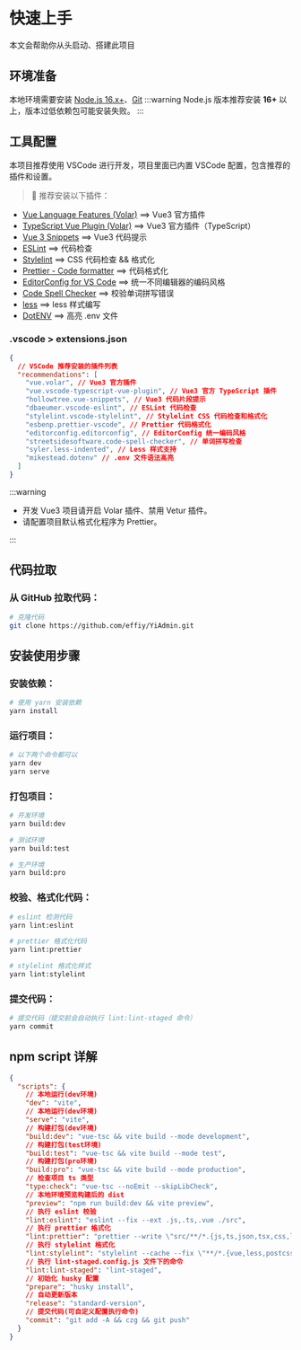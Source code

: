 # 快速上手

本文会帮助你从头启动、搭建此项目

## 环境准备

本地环境需要安装 [Node.js 16.x+](https://nodejs.org/en/)、[Git](https://git-scm.com/)
:::warning
Node.js 版本推荐安装 **16+** 以上，版本过低依赖包可能安装失败。
:::

## 工具配置

本项目推荐使用 VSCode 进行开发，项目里面已内置 VSCode 配置，包含推荐的插件和设置。

> 🌈 推荐安装以下插件：

- [Vue Language Features (Volar)](https://marketplace.visualstudio.com/items?itemName=Vue.volar) ==> Vue3 官方插件
- [TypeScript Vue Plugin (Volar)](https://marketplace.visualstudio.com/items?itemName=Vue.vscode-typescript-vue-plugin) ==> Vue3 官方插件（TypeScript）
- [Vue 3 Snippets](https://marketplace.visualstudio.com/items?itemName=hollowtree.vue-snippets) ==> Vue3 代码提示
- [ESLint](https://marketplace.visualstudio.com/items?itemName=dbaeumer.vscode-eslint) ==> 代码检查
- [Stylelint](https://marketplace.visualstudio.com/items?itemName=stylelint.vscode-stylelint) ==> CSS 代码检查 && 格式化
- [Prettier - Code formatter](https://marketplace.visualstudio.com/items?itemName=esbenp.prettier-vscode) ==> 代码格式化
- [EditorConfig for VS Code](https://marketplace.visualstudio.com/items?itemName=EditorConfig.EditorConfig) ==> 统一不同编辑器的编码风格
- [Code Spell Checker](https://marketplace.visualstudio.com/items?itemName=streetsidesoftware.code-spell-checker) ==> 校验单词拼写错误
- [less](https://marketplace.visualstudio.com/items?itemName=Syler.less-indented) ==> less 样式编写
- [DotENV](https://marketplace.visualstudio.com/items?itemName=mikestead.dotenv) ==> 高亮 .env 文件

### .vscode > extensions.json

```json
{
  // VSCode 推荐安装的插件列表
  "recommendations": [
    "vue.volar", // Vue3 官方插件
    "vue.vscode-typescript-vue-plugin", // Vue3 官方 TypeScript 插件
    "hollowtree.vue-snippets", // Vue3 代码片段提示
    "dbaeumer.vscode-eslint", // ESLint 代码检查
    "stylelint.vscode-stylelint", // Stylelint CSS 代码检查和格式化
    "esbenp.prettier-vscode", // Prettier 代码格式化
    "editorconfig.editorconfig", // EditorConfig 统一编码风格
    "streetsidesoftware.code-spell-checker", // 单词拼写检查
    "syler.less-indented", // Less 样式支持
    "mikestead.dotenv" // .env 文件语法高亮
  ]
}
```

:::warning

- 开发 Vue3 项目请开启 Volar 插件、禁用 Vetur 插件。
- 请配置项目默认格式化程序为 Prettier。

:::

## 代码拉取

### 从 GitHub 拉取代码：

```bash
# 克隆代码
git clone https://github.com/effiy/YiAdmin.git
```

## 安装使用步骤

### 安装依赖：

```bash
# 使用 yarn 安装依赖
yarn install
```

### 运行项目：

```bash
# 以下两个命令都可以
yarn dev
yarn serve
```

### 打包项目：

```bash
# 开发环境
yarn build:dev

# 测试环境
yarn build:test

# 生产环境
yarn build:pro
```

### 校验、格式化代码：

```bash
# eslint 检测代码
yarn lint:eslint

# prettier 格式化代码
yarn lint:prettier

# stylelint 格式化样式
yarn lint:stylelint
```

### 提交代码：

```bash
# 提交代码（提交前会自动执行 lint:lint-staged 命令）
yarn commit
```

## npm script 详解

```json
{
  "scripts": {
    // 本地运行(dev环境)
    "dev": "vite",
    // 本地运行(dev环境)
    "serve": "vite",
    // 构建打包(dev环境)
    "build:dev": "vue-tsc && vite build --mode development",
    // 构建打包(test环境)
    "build:test": "vue-tsc && vite build --mode test",
    // 构建打包(pro环境)
    "build:pro": "vue-tsc && vite build --mode production",
    // 检查项目 ts 类型
    "type:check": "vue-tsc --noEmit --skipLibCheck",
    // 本地环境预览构建后的 dist
    "preview": "npm run build:dev && vite preview",
    // 执行 eslint 校验
    "lint:eslint": "eslint --fix --ext .js,.ts,.vue ./src",
    // 执行 prettier 格式化
    "lint:prettier": "prettier --write \"src/**/*.{js,ts,json,tsx,css,less,scss,vue,html,md}\"",
    // 执行 stylelint 格式化
    "lint:stylelint": "stylelint --cache --fix \"**/*.{vue,less,postcss,css,scss}\" --cache --cache-location node_modules/.cache/stylelint/",
    // 执行 lint-staged.config.js 文件下的命令
    "lint:lint-staged": "lint-staged",
    // 初始化 husky 配置
    "prepare": "husky install",
    // 自动更新版本
    "release": "standard-version",
    // 提交代码(可自定义配置执行命令)
    "commit": "git add -A && czg && git push"
  }
}
```

